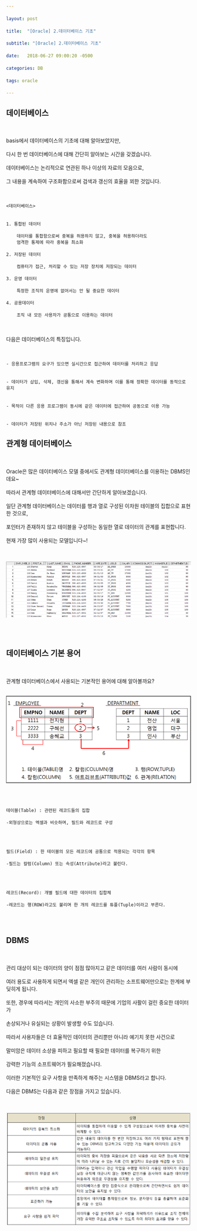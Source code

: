 ```yaml
---

layout: post

title:  "[Oracle] 2.데이터베이스 기초"

subtitle: "[Oracle] 2.데이터베이스 기초"

date:   2018-06-27 09:00:20 -0500

categories: DB

tags: oracle

---
```


## 데이터베이스

<br>
<br>
basis에서 데이터베이스의 기초에 대해 알아보았지만,
<br>
<br>
다시 한 번 데이터베이스에 대해 간단히 알아보는 시간을 갖겠습니다.
<br>
<br>
데이터베이스는 논리적으로 연관된 하나 이상의 자료의 모음으로,
<br>
<br>
그 내용을 계속하여 구조화함으로써 검색과 갱신의 효율을 꾀한 것입니다.
<br>
<br>
<br>

```
<데이터베이스>


1. 통합된 데이터
	
    데이터를 통합함으로써 중복을 허용하지 않고, 중복을 허용하더라도
    엄격한 통제에 따라 중복을 최소화

2. 저장된 데이터
	
    컴퓨터가 접근, 처리할 수 있는 저장 장치에 저장되는 데이터

3. 운영 데이터

	특정한 조직의 운영에 없어서는 안 될 중요한 데이터

4. 공용데이터

	조직 내 모든 사용자가 공통으로 이용하는 데이터
```

<br>
<br>
다음은 데이터베이스의 특징입니다.
<br>
<br>
<br>

```
- 응용프로그램의 요구가 있으면 실시간으로 접근하여 데이터를 처리하고 응답


- 데이터가 삽입, 삭제, 갱신을 통해서 계속 변화하며 이를 통해 정확한 데이터를 동적으로 유지


- 목적이 다른 응용 프로그램이 동시에 같은 데이터에 접근하여 공동으로 이용 가능


- 데이터가 저장된 위치나 주소가 아닌 저장된 내용으로 참조
```

## 관계형 데이터베이스

<br>
<br>
Oracle은 많은 데이터베이스 모델 중에서도 관계형 데이터베이스를 이용하는 DBMS인데요~
<br>
<br>
따라서 관계형 데이터베이스에 대해서만 간단하게 알아보겠습니다.
<br>
<br>
일단 관계형 데이터베이스는 데이터를 행과 열로 구성된 이차원 테이블의 집합으로 표현한 것으로,
<br>
<br>
포인터가 존재하지 않고 테이블을 구성하는 동일한 열로 데이터의 관계를 표현합니다.
<br>
<br>
현재 가장 많이 사용되는 모델입니다~!
<br>
<br>
<br>

![image](/image/Oracle_image/Oracle_image_01.png)

<br>
<br>

## 데이터베이스 기본 용어

<br>
<br>
관계형 데이터베이스에서 사용되는 기본적인 용어에 대해 알아볼까요?
<br>
<br>

![image](/image/Oracle_image/Oracle_image_02.png)

<br>
<br>

```
테이블(Table) : 관련된 레코드들의 집합

-외형상으로는 엑셀과 비슷하며, 필드와 레코드로 구성
```

<br>
<br>

```
필드(Field) : 한 테이블의 모든 레코드에 공통으로 적용되는 각각의 항목

-필드는 칼럼(Column) 또는 속성(Attribute)라고 불린다.
```

<br>
<br>

```
레코드(Record): 개별 필드에 대한 데이터의 집합체

-레코드는 행(ROW)라고도 불리며 한 개의 레코드를 튜플(Tuple)이라고 부른다.
```

<br>
<br>

## DBMS

<br>
<br>
관리 대상이 되는 데이터의 양이 점점 많아지고 같은 데이터를 여러 사람이 동시에
<br>
<br>
여러 용도로 사용하게 되면서 엑셀 같은 개인이 관리하는 소프트웨어만으로는 한계에 부딪히게 됩니다.
<br>
<br>
또한, 경우에 따라서는 개인의 사소한 부주의 때문에 기업의 사활이 걸린 중요한 데이터가
<br>
<br>
손상되거나 유실되는 상황이 발생할 수도 있습니다.
<br>
<br>
따라서 사용자들은 더 효율적인 데이터의 관리뿐만 아니라 예기치 못한 사건으로
<br>
<br>
말미암은 데이터 소상을 피하고 필요할 때 필요한 데이터를 복구하기 위한 
<br>
<br>
강력한 기능의 소프트웨어가 필요해졌습니다.
<br>
<br>
이러한 기본적인 요구 사항을 만족하게 해주는 시스템을 DBMS라고 합니다.
<br>
<br>
다음은 DBMS는 다음과 같은 장점을 가지고 있습니다.
<br>
<br>
<br>

![image](/image/Oracle_image/Oracle_image_03.png)


